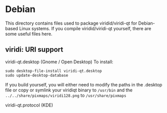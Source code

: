 
Debian
====================
This directory contains files used to package viridid/viridi-qt
for Debian-based Linux systems. If you compile viridid/viridi-qt yourself, there are some useful files here.

## viridi: URI support ##


viridi-qt.desktop  (Gnome / Open Desktop)
To install:

	sudo desktop-file-install viridi-qt.desktop
	sudo update-desktop-database

If you build yourself, you will either need to modify the paths in
the .desktop file or copy or symlink your viridiqt binary to `/usr/bin`
and the `../../share/pixmaps/viridi128.png` to `/usr/share/pixmaps`

viridi-qt.protocol (KDE)
